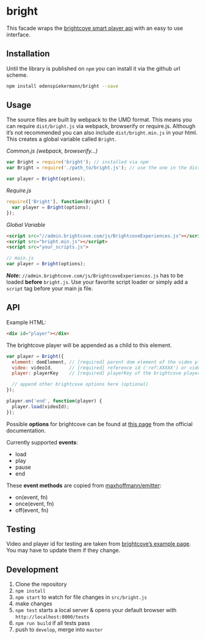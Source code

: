 # bright

This facade wraps the [brightcove smart player api](http://docs.brightcove.com/en/video-cloud/smart-player-api/references/) with an easy to use interface.


## Installation

Until the library is published on `npm` you can install it via the github url scheme.

```bash
npm install edenspiekermann/bright --save
```


## Usage

The source files are built by webpack to the UMD format. This means you can require `dist/bright.js` via webpack, browserify or require.js. Although it’s not recommended you can also include `dist/bright.min.js` in your html. This creates a global variable called `Bright`.

_Common.js (webpack, browserify…)_
```js
var Bright = require('bright'); // installed via npm
var Bright = require('./path_to/bright.js'); // use the one in the dist folder

var player = Bright(options);
```

_Require.js_
```js
require(['Bright'], function(Bright) {
  var player = Bright(options);
});
```

_Global Variable_
```html
<script src="//admin.brightcove.com/js/BrightcoveExperiences.js"></script>
<script src="bright.min.js"></script>
<script src="your_scripts.js">
```
```js
// main.js
var player = Bright(options);
```

___Note:___ `//admin.brightcove.com/js/BrightcoveExperiences.js` has to be loaded __before__ `bright.js`. Use your favorite script loader or simply add a `script` tag before your main js file.


## API

Example HTML:
```html
<div id="player"></div>
```
The brightcove player will be appended as a child to this element.

```js
var player = Bright({
  element: domElement, // [required] parent dom element of the video player
  video: videoId,      // [required] reference id ('ref:XXXXX') or video id (number)
  player: playerKey    // [required] playerKey of the brightcove player

  // append other brightcove options here (optional)
});

player.on('end', function(player) {
  player.load(videoId);
});
```

Possible __options__ for brightcove can be found at [this page](http://support.brightcove.com/de/video-cloud/dokumente/player-konfigurationsparameter#supported) from the official documentation.

Currently supported __events__:
- load
- play
- pause
- end

These __event methods__ are copied from [maxhoffmann/emitter](https://github.com/maxhoffmann/emitter):
- on(event, fn)
- once(event, fn)
- off(event, fn)


## Testing

Video and player id for testing are taken from [brightcove’s example page](http://files.brightcove.com/content.html). You may have to update them if they change.


## Development

1. Clone the repository
2. `npm install`
3. `npm start` to watch for file changes in `src/bright.js`
4. make changes
5. `npm test` starts a local server & opens your default browser with `http://localhost:8000/tests`
6. `npm run build` if all tests pass
7. push to `develop`, merge into `master`

